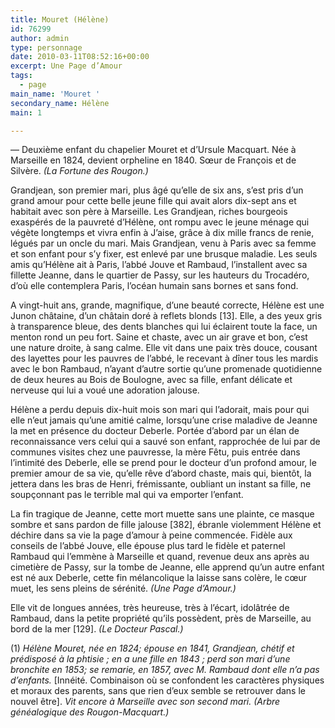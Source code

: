```yaml
---
title: Mouret (Hélène)
id: 76299
author: admin
type: personnage
date: 2010-03-11T08:52:16+00:00
excerpt: Une Page d’Amour
tags:
  - page
main_name: 'Mouret '
secondary_name: Hélène
main: 1

---
```

— Deuxième enfant du chapelier Mouret et d’Ursule Macquart. Née à Marseille en 1824, devient orpheline en 1840. Sœur de François et de Silvère. _(La Fortune des Rougon.)_

Grandjean, son premier mari, plus âgé qu’elle de six ans, s’est pris d’un grand amour pour cette belle jeune fille qui avait alors dix-sept ans et habitait avec son père à Marseille. Les Grandjean, riches bourgeois exaspérés de la pauvreté d’Hélène, ont rompu avec le jeune ménage qui végète longtemps et vivra enfin à J’aise, grâce à dix mille francs de renie, légués par un oncle du mari. Mais Grandjean, venu à Paris avec sa femme et son enfant pour s’y fixer, est enlevé par une brusque maladie. Les seuls amis qu’Hélène ait à Paris, l’abbé Jouve et Rambaud, l’installent avec sa fillette Jeanne, dans le quartier de Passy, sur les hauteurs du Trocadéro, d’où elle contemplera Paris, l’océan humain sans bornes et sans fond.

A vingt-huit ans, grande, magnifique, d’une beauté correcte, Hélène est une Junon châtaine, d’un châtain doré à reflets blonds [13]. Elle, a des yeux gris à transparence bleue, des dents blanches qui lui éclairent toute la face, un menton rond un peu fort. Saine et chaste, avec un air grave et bon, c’est une nature droite, à sang calme. Elle vit dans une paix très douce, cousant des layettes pour les pauvres de l’abbé, le recevant à dîner tous les mardis avec le bon Rambaud, n’ayant d’autre sortie qu’une promenade quotidienne de deux heures au Bois de Boulogne, avec sa fille, enfant délicate et nerveuse qui lui a voué une adoration jalouse.

Hélène a perdu depuis dix-huit mois son mari qui l’adorait, mais pour qui elle n’eut jamais qu’une amitié calme, lorsqu’une crise maladive de Jeanne la met en présence du docteur Deberle. Portée d’abord par un élan de reconnaissance vers celui qui a sauvé son enfant, rapprochée de lui par de communes visites chez une pauvresse, la mère Fêtu, puis entrée dans l’intimité des Deberle, elle se prend pour le docteur d’un profond amour, le premier amour de sa vie, qu’elle rêve d’abord chaste, mais qui, bientôt, la jettera dans les bras de Henri, frémissante, oubliant un instant sa fille, ne soupçonnant pas le terrible mal qui va emporter l’enfant.

La fin tragique de Jeanne, cette mort muette sans une plainte, ce masque sombre et sans pardon de fille jalouse [382], ébranle violemment Hélène et déchire dans sa vie la page d’amour à peine commencée. Fidèle aux conseils de l’abbé Jouve, elle épouse plus tard le fidèle et paternel Rambaud qui l’emmène à Marseille et quand, revenue deux ans après au cimetière de Passy, sur la tombe de Jeanne, elle apprend qu’un autre enfant est né aux Deberle, cette fin mélancolique la laisse sans colère, le cœur muet, les sens pleins de sérénité. _(Une Page d’Amour.)_

Elle vit de longues années, très heureuse, très à l’écart, idolâtrée de Rambaud, dans la petite propriété qu’ils possèdent, près de Marseille, au bord de la mer [129]. _(Le Docteur Pascal.)_

(1) _Hélène Mouret, née en 1824; épouse en 1841, Grandjean, chétif et prédisposé à la phtisie ; en a une fille en 1843 ; perd son mari d’une bronchite en 1853; se remarie, en 1857, avec M. Rambaud dont elle n’a pas d’enfants._ [Innéité. Combinaison où se confondent les caractères physiques et moraux des parents, sans que rien d’eux semble se retrouver dans le nouvel être]. _Vit encore à Marseille avec son second mari. (Arbre généalogique des Rougon-Macquart.)_